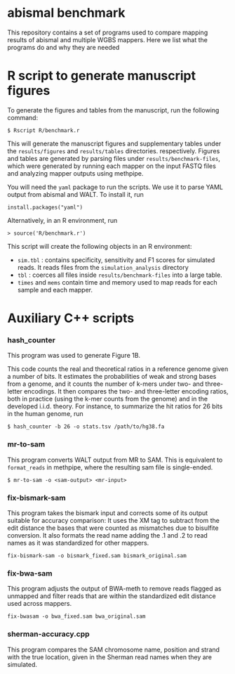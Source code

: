 # abismal benchmark

This repository contains a set of programs used to compare mapping
results of abismal and multiple WGBS mappers. Here we list what the
programs do and why they are needed

# R script to generate manuscript figures

To generate the figures and tables from the manuscript, run the following
command:

```
$ Rscript R/benchmark.r
```

This will generate the manuscript figures and supplementary tables
under the `results/figures`  and `results/tables` directories.
respectively. Figures and tables are generated by parsing files under
`results/benchmark-files`, which were generated by running each mapper
on the input FASTQ files and analyzing mapper outputs using methpipe.

You will need the `yaml` package to run the scripts. We use it to
parse YAML output from abismal and WALT. To install it, run

```
install.packages("yaml")
```


Alternatively, in an R environment, run
```
> source('R/benchmark.r')
```

This script will create the following objects in an R environment:
 - `sim.tbl` : contains specificity, sensitivity and F1 scores for
   simulated reads. It reads files from the `simulation_analysis`
   directory
 - `tbl` : coerces all files inside `results/benchmark-files` into a
   large table.
 - `times` and `mems` contain time and memory used to map reads for
   each sample and each mapper.

# Auxiliary C++ scripts

### hash_counter

This program was used to generate Figure 1B.

This code counts the real and theoretical ratios in a reference genome
given a number of bits. It estimates the probabilities of weak and
strong bases from a genome, and it counts the number of k-mers under
two- and three-letter encodings. It then compares the two- and
three-letter encoding ratios, both in practice (using the k-mer counts
from the genome) and in the developed i.i.d. theory. For instance, to
summarize the hit ratios for 26 bits in the human genome, run

```
$ hash_counter -b 26 -o stats.tsv /path/to/hg38.fa
```

### mr-to-sam

This program converts WALT output from MR to SAM. This is equivalent
to `format_reads` in methpipe, where the resulting sam file is
single-ended.

```
$ mr-to-sam -o <sam-output> <mr-input>
```

### fix-bismark-sam

This program takes the bismark input and corrects some of its output
suitable for accuracy comparison: It uses the XM tag to subtract from the
edit distance the bases that were counted as mismatches due to bisulfite
conversion. It also formats the read name adding the .1 and .2 to read
names as it was standardized for other mappers. 

```
fix-bismark-sam -o bismark_fixed.sam bismark_original.sam
```

### fix-bwa-sam

This program adjusts the output of BWA-meth to remove reads flagged as
unmapped and filter reads that are within the standardized edit
distance used across mappers.

```
fix-bwasam -o bwa_fixed.sam bwa_original.sam
```

### sherman-accuracy.cpp

This program compares the SAM chromosome name, position and strand
with the true location, given in the Sherman read names when they are
simulated.

